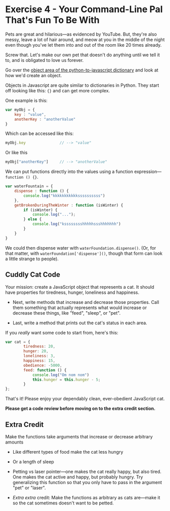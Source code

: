 Exercise 4 - Your Command-Line Pal That's Fun To Be With
========================================================

Pets are great and hilarious—as evidenced by YouTube. But, they're also messy,
leave a lot of hair around, and meow at you in the middle of the night even
though you've let them into and out of the room like 20 times already.

Screw that. Let's make our own pet that doesn't do anything until we tell it
to, and is obligated to love us forever.

Go over the [object area of the python-to-javascript dictionary](https://github.com/hackbrightacademy/Javascript1/blob/master/structures.md#objects)
and look at how we'd create an object.

Objects in Javascript are quite similar to dictionaries in Python.
They start off looking like this: `{}` and can get more complex.

One example is this:

```javascript
var myObj = {
	key : "value",
	anotherKey : "anotherValue"
}
```

Which can be accessed like this:

```javascript
myObj.key               // --> "value"
```

Or like this

```javascript
myObj["anotherKey"]     // --> "anotherValue"
```
We can put functions directly into the values using a function expression—`function () {}`.

```javascript
var waterFountain = {
	dispense : function () {
		console.log("kkkkkkkkkkkssssssssss")
	},
	getBrokenDuringTheWinter : function (isWinter) {
		if (isWinter) {
			console.log("...");
		} else {
			console.log("ksssssssshhhhhssshhhhhhh")
		}
	}
}
```

We could then dispense water with `waterFoundation.dispense()`. (Or, for that matter,
with `waterFoundation['dispense']()`, though that form can look a little strange to
people).

## Cuddly Cat Code

Your mission: create a JavaScript object that represents a cat.
It should have properties for tiredness, hunger, loneliness and happiness.

 - Next, write methods that increase and decrease those properties.
   Call them something that actually represents what would increase or
   decrease these things, like "feed", "sleep", or "pet".

 - Last, write a method that prints out the cat's status in each area.

If you _really_ want some code to start from, here's this:

```javascript
var cat = {
		tiredness: 20,
		hunger: 20,
		loneliness: 3,
		happiness: 15,
		obedience: -5000,
		feed: function () {
			console.log("Om nom nom")
			this.hunger = this.hunger - 5;
		}
}; 
```

That's it! Please enjoy your dependably clean, ever-obedient JavaScript cat.

**Please get a code review before moving on to the extra credit section.**

## Extra Credit

Make the functions take arguments that increase or decrease arbitrary amounts

 - Like different types of food make the cat less hungry

 - Or a length of sleep

 - Petting vs laser pointer—one makes the cat really happy, but also tired.
   One makes the cat active and happy, but probably hungry.
   Try generalizing this function so that you only have to pass in the argument "pet" or "laser".

 - *Extra extra* credit: Make the functions as arbitrary as cats are—make it so the cat
   sometimes doesn't want to be petted.
